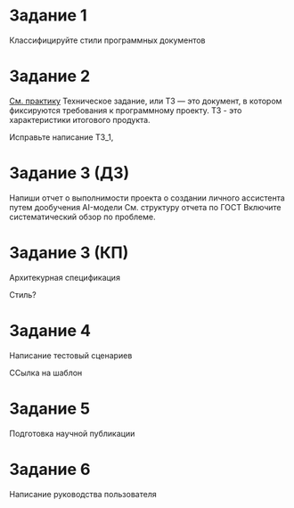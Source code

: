 # Задание 1

Классифицируйте стили программных документов

# Задание 2
[См. практику](https://www.timuroki.ink/deadverb)
Техническое задание, или ТЗ — это документ, в котором фиксируются требования к программному проекту. ТЗ - это характеристики итогового продукта.

Исправьте написание  TЗ_1, 

# Задание 3 (ДЗ)
 
Напиши отчет о выполнимости проекта о создании личного ассистента путем дообучения AI-модели
См. структуру отчета по ГОСТ
Включите систематический обзор по проблеме.


# Задание 3 (КП)
Архитекурная спецификация

Стиль?

# Задание 4 
Написание тестовый сценариев

ССылка на шаблон

# Задание 5
Подготовка научной публикации


# Задание 6
Написание руководства пользователя

